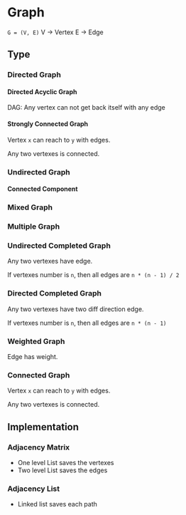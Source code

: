 # Graph

`G = (V, E)`
V -> Vertex
E -> Edge

## Type

### Directed Graph

#### Directed Acyclic Graph

DAG: Any vertex can not get back itself with any edge

#### Strongly Connected Graph

Vertex `x` can reach to `y` with edges.

Any two vertexes is connected.

### Undirected Graph

#### Connected Component

### Mixed Graph

### Multiple Graph

### Undirected Completed Graph

Any two vertexes have edge.

If vertexes number is `n`, then all edges are `n * (n - 1) / 2`

### Directed Completed Graph

Any two vertexes have two diff direction edge.

If vertexes number is `n`, then all edges are `n * (n - 1)`

### Weighted Graph

Edge has weight.

### Connected Graph

Vertex `x` can reach to `y` with edges.

Any two vertexes is connected.

## Implementation

### Adjacency Matrix

- One level List saves the vertexes
- Two level List saves the edges

### Adjacency List

- Linked list saves each path
